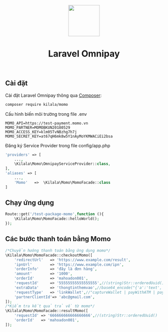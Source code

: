 <p align="center">
    <a href="https://github.com/laravel" target="_blank">
        <img src="https://avatars0.githubusercontent.com/u/958072" height="100px">
    </a>
    <h1 align="center">Laravel Omnipay</h1>
    <br>    
</p>

## Cài đặt

Cài đặt Laravel Omnipay thông qua [Composer](https://getcomposer.org):

```bash
composer require kilala/momo
```

Cấu hình biến môi trường trong file .env
```dotenv
MOMO_API=https://test-payment.momo.vn
MOMO_PARTNER=MOMOBKUN20180529
MOMO_ACCESS_KEY=klm05TvNBzhg7h7j
MOMO_SECRET_KEY=at67qH6mk8w5Y1nAyMoYKMWACiEi2bsa
```

Đăng ký Service Provider trong file config/app.php

```php
'providers' => [
    ...,
    \Kilala\Momo\OmnipayServiceProvider::class,
],
'aliases' => [
    ...,
    'Momo'   =>  \Kilala\Momo\MomoFacade::class
]
```

## Chạy ứng dụng

```php
Route::get('/test-package-momo',function (){
    \Kilala\Momo\MomoFacade::helloWorld();
});
```

## Các bước thanh toán bằng Momo

```php
/*Chuyển hướng thanh toán bằng ứng dụng momo*/
\Kilala\Momo\MomoFacade::checkoutMomo([
    'redirectUrl'   => 'https://www.example.com/result',
    'ipnUrl'        => 'https://www.example.com/ipn',
    'orderInfo'     => 'đây là đơn hàng',
    'amount'        => '1000',
    'orderId'       => 'mahoadon001',
    'requestId'     => '55555555555555555',//(string)Str::orderedUuid()
    'extraData'     => 'thongtinthemvao',//base64_encode("{'a':'text','b':'text2',....}")
    'requestType'   => 'linkWallet',//"captureWallet | payWithATM | payWithMethod | linkWallet"
    'partnerClientId'=> 'abc@gmail.com',
]);
/*Kiểm tra kết quả trả về từ momo*/
\Kilala\Momo\MomoFacade::resultMomo([
    'requestId' => '666666666666666666',//(string)Str::orderedUuid()
    'orderId'   => 'mahoadon001',
]);
```